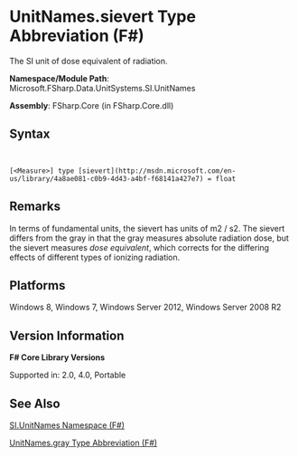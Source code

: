 # UnitNames.sievert Type Abbreviation (F#)

The SI unit of dose equivalent of radiation.

**Namespace/Module Path**: Microsoft.FSharp.Data.UnitSystems.SI.UnitNames

**Assembly**: FSharp.Core (in FSharp.Core.dll)


## Syntax


```


[<Measure>] type [sievert](http://msdn.microsoft.com/en-us/library/4a8ae081-c0b9-4d43-a4bf-f68141a427e7) = float

```



## Remarks
In terms of fundamental units, the sievert has units of m2 / s2. The sievert differs from the gray in that the gray measures absolute radiation dose, but the sievert measures *dose equivalent*, which corrects for the differing effects of different types of ionizing radiation.


## Platforms
Windows 8, Windows 7, Windows Server 2012, Windows Server 2008 R2


## Version Information
**F# Core Library Versions**

Supported in: 2.0, 4.0, Portable




## See Also
[SI.UnitNames Namespace &#40;F&#35;&#41;](SI.UnitNames-Namespace-%5BFSharp%5D.md)

[UnitNames.gray Type Abbreviation &#40;F&#35;&#41;](UnitNames.gray-Type-Abbreviation-%5BFSharp%5D.md)

